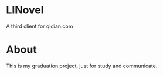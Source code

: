 # LINovel
A third client for qidian.com

# About
This is my graduation project, just for study and communicate.
